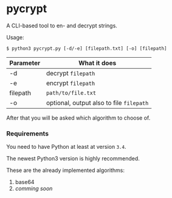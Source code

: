 # pycrypt

A CLI-based tool to en- and decrypt strings.

Usage:



```
$ python3 pycrypt.py [-d/-e] [filepath.txt] [-o] [filepath]
```



Parameter | What it does
--- | ---
-d | decrypt `filepath`
-e | encrypt `filepath`
filepath | `path/to/file.txt`
-o | optional, output also to file `filepath`


After that you will be asked which algorithm to choose of.


### Requirements


You need to have Python at least at version `3.4`.

The newest Python3 version is highly recommended.


These are the already implemented algorithms:

  1. base64
  2. *comming soon*
